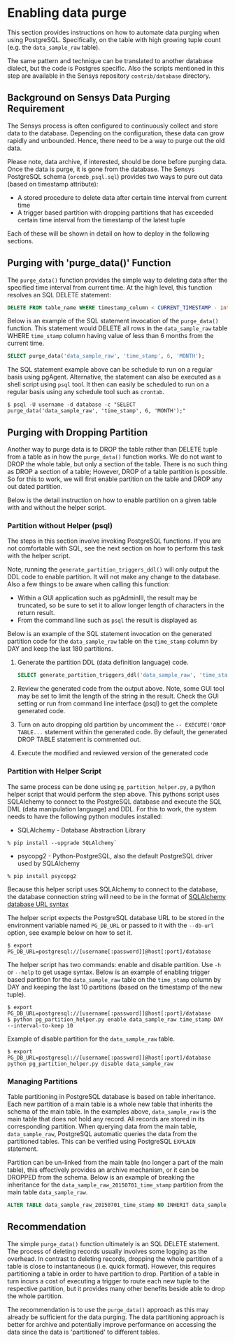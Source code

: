 # Enabling data purge

This section provides instructions on how to automate data purging when using PostgreSQL.  Specifically, on the table with high growing tuple count (e.g. the `data_sample_raw` table).

The same pattern and technique can be translated to another database dialect, but the code is Postgres specific.  Also the scripts mentioned in this step are available in the Sensys repository `contrib/database` directory.

## Background on Sensys Data Purging Requirement
The Sensys process is often configured to continuously collect and store data to the database.  Depending on the configuration, these data can grow rapidly and unbounded.  Hence, there need to be a way to purge out the old data.

Please note, data archive, if interested, should be done before purging data.  Once the data is purge, it is gone from the database.  The Sensys PostgreSQL schema (`orcmdb_psql.sql`) provides two ways to pure out data (based on timestamp attribute):

* A stored procedure to delete data after certain time interval from current time
* A trigger based partition with dropping partitions that has exceeded certain time interval from the timestamp of the latest tuple

Each of these will be shown in detail on how to deploy in the following sections.

## Purging with 'purge_data()' Function
The `purge_data()` function provides the simple way to deleting data after the specified time interval from current time.  At the high level, this function resolves an SQL DELETE statement:

```sql
DELETE FROM table_name WHERE timestamp_column < CURRENT_TIMESTAMP - interval '<interval_number> <interval_unit>';
```

Below is an example of the SQL statement invocation of the `purge_data()` function.  This statement would DELETE all rows in the `data_sample_raw` table WHERE `time_stamp` column having value of less than 6 months from the current time.

```sql
SELECT purge_data('data_sample_raw', 'time_stamp', 6, 'MONTH');
```

The SQL statement example above can be schedule to run on a regular basis using pgAgent.  Alternative, the statement can also be executed as a shell script using `psql` tool.  It then can easily be scheduled to run on a regular basis using any schedule tool such as `crontab`.

```
$ psql -U username -d database -c "SELECT purge_data('data_sample_raw', 'time_stamp', 6, 'MONTH');"
```

## Purging with Dropping Partition
Another way to purge data is to DROP the table rather than DELETE tuple from a table as in how the `purge_data()` function works.  We do not want to DROP the whole table, but only a section of the table.  There is no such thing as DROP a section of a table; However, DROP of a table partition is possible.  So for this to work, we will first enable partition on the table and DROP any out dated partition.

Below is the detail instruction on how to enable partition on a given table with and without the helper script.

### Partition without Helper (psql)
The steps in this section involve invoking PostgreSQL functions.  If you are not comfortable with SQL, see the next section on how to perform this task with the helper script.

Note, running the `generate_partition_triggers_ddl()` will only output the DDL code to enable partition.  It will not make any change to the database.  Also a few things to be aware when calling this function:
* Within a GUI application such as pgAdminIII, the result may be truncated, so be sure to set it to allow longer length of characters in the return result.
* From the command line such as `psql` the result is displayed as

Below is an example of the SQL statement invocation on the generated partition code for the `data_sample_raw` table on the `time_stamp` column by DAY and keep the last 180 partitions.

1. Generate the partition DDL (data definition language) code.

    ```sql
    SELECT generate_partition_triggers_ddl('data_sample_raw', 'time_stamp', 'DAY', 180)';
    ```
2. Review the generated code from the output above.  Note, some GUI tool may be set to limit the length of the string in the result.  Check the GUI setting or run from command line interface (psql) to get the complete generated code.

3. Turn on auto dropping old partition by uncomment the `-- EXECUTE('DROP TABLE...` statement within the generated code.  By default, the generated DROP TABLE statement is commented out.

4. Execute the modified and reviewed version of the generated code

### Partition with Helper Script
The same process can be done using `pg_partition_helper.py`, a python helper script that would perform the step above.  This pythons script uses SQLAlchemy to connect to the PostgreSQL database and execute the SQL DML (data manipulation language) and DDL.  For this to work, the system needs to have the following python modules installed:
* SQLAlchemy - Database Abstraction Library
```
% pip install --upgrade SQLAlchemy`
```
* psycopg2 - Python-PostgreSQL, also the default PostgreSQL driver used by SQLAlchemy
```
% pip install psycopg2
```

Because this helper script uses SQLAlchemy to connect to the database, the database connection string will need to be in the format of [SQLAlchemy database URL syntax](http://docs.sqlalchemy.org/en/latest/core/engines.html#database-urls)

The helper script expects the PostgreSQL database URL to be stored in the environment variable named `PG_DB_URL` or passed to it with the `--db-url` option, see example below on how to set it.

```
$ export PG_DB_URL=postgresql://[username[:password]]@host[:port]/database
```

The helper script has two commands:  enable and disable partition.  Use `-h` or `--help` to get usage syntax.  Below is an example of enabling trigger based partition for the `data_sample_raw` table on the `time_stamp` column by DAY and keeping the last 10 partitions (based on the timestamp of the new tuple).

```
$ export PG_DB_URL=postgresql://[username[:password]]@host[:port]/database
$ python pg_partition_helper.py enable data_sample_raw time_stamp DAY --interval-to-keep 10
```

Example of disable partition for the `data_sample_raw` table.

```
$ export  PG_DB_URL=postgresql://[username[:password]]@host[:port]/database
python pg_partition_helper.py disable data_sample_raw
```

### Managing Partitions
Table partitioning in PostgreSQL database is based on table inheritance.  Each new partition of a main table is a whole new table that inherits the schema of the main table.  In the examples above, `data_sample_raw` is the main table that does not hold any record.  All records are stored in its corresponding partition.  When querying data from the main table, `data_sample_raw`, PostgreSQL automatic queries the data from the partitioned tables.  This can be verified using PostgreSQL `EXPLAIN` statement.

Partition can be un-linked from the main table (no longer a part of the main table), this effectively provides an archive mechanism, or it can be DROPPED from the schema.  Below is an example of breaking the inheritance for the `data_sample_raw_20150701_time_stamp` partition from the main table `data_sample_raw`.

```sql
ALTER TABLE data_sample_raw_20150701_time_stamp NO INHERIT data_sample_raw;
```

## Recommendation
The simple `purge_data()` function ultimately is an SQL DELETE statement.  The process of deleting records usually involves some logging as the overhead.  In contrast to deleting records, dropping the whole partition of a table is close to instantaneous (i.e. quick format).  However, this requires partitioning a table in order to have partition to drop.  Partition of a table in turn incurs a cost of executing a trigger to route each new tuple to the respective partition, but it provides many other benefits beside able to drop the whole partition.

The recommendation is to use the `purge_data()` approach as this may already be sufficient for the data purging.  The data partitioning approach is better for archive and potentially improve performance on accessing the data since the data is 'partitioned' to different tables.
